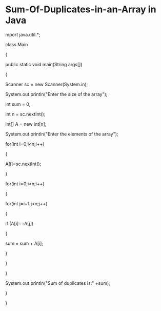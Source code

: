 # Sum-Of-Duplicates-in-an-Array in Java

mport java.util.*;

class Main

{

public static void main(String args[])

{

Scanner sc = new Scanner(System.in);

System.out.println("Enter the size of the array");

int sum = 0;

int n = sc.nextInt();

int[] A = new int[n];

System.out.println("Enter the elements of the array");

for(int i=0;i<n;i++)

{

A[i]=sc.nextInt();

}

for(int i=0;i<n;i++)

{

for(int j=i+1;j<n;j++)

{

if (A[i]==A[j])

{

sum = sum + A[i];

}

}

}

System.out.println("Sum of duplicates is:" +sum);

}

}
